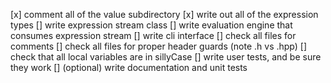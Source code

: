 [x] comment all of the value subdirectory
[x] write out all of the expression types
[] write expression stream class
[] write evaluation engine that consumes expression stream
[] write cli interface
[] check all files for comments
[] check all files for proper header guards (note .h vs .hpp)
[] check that all local variables are in sillyCase
[] write user tests, and be sure they work
[] (optional) write documentation and unit tests
